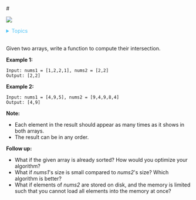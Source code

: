 #[]()

![](https://img.shields.io/badge/Difficulty-Easy-green.svg)

<details>
<summary style="color:#4FC3F7">Topics</summary>

* [`Sort`](https://leetcode.com/tag/sort)
* [`Hash Table`](https://leetcode.com/tag/hash-table/)
* [`Two Pointers`](https://leetcode.com/tag/two-pointers/)
* [`Binary Search`](https://leetcode.com/tag/binary-search/)

</details>
<br />

Given two arrays, write a function to compute their intersection.

**Example 1:**

    Input: nums1 = [1,2,2,1], nums2 = [2,2]
    Output: [2,2]

**Example 2:**

    Input: nums1 = [4,9,5], nums2 = [9,4,9,8,4]
    Output: [4,9]

**Note:**

 + Each element in the result should appear as many times as it shows in both arrays.
 + The result can be in any order.

**Follow up:**

 + What if the given array is already sorted? How would you optimize your algorithm?
 + What if *nums1*'s size is small compared to *nums2*'s size? Which algorithm is better?
 + What if elements of *nums2* are stored on disk, and the memory is limited such that you cannot load all elements into the memory at once?
 
